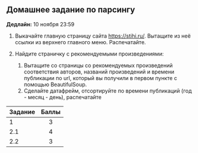 ## Домашнее задание по парсингу

**Дедлайн:** 10 ноября 23:59

1. Выкачайте главную страницу сайта https://stihi.ru/. Вытащите из неё ссылки из верхнего главного меню. Распечатайте.

2. Найдите страничку с рекомендуемыми произведениями:
    1. Вытащите со страницы со рекомендуемых произведений соответствия авторов, названий произведений и времени публикации по url, который вы получили в первом пункте с помощью BeautifulSoup.
    2. Сделайте датафрейм, отсортируйте по времени публикаций (год - месяц - день), распечатайте

|Задание|Баллы
---|:---:
1|3
2.1|4
2.2|3



